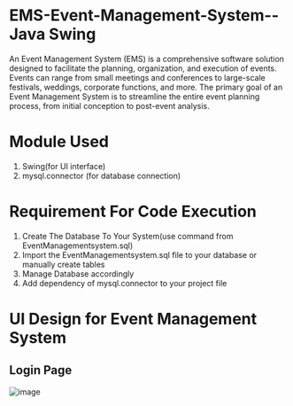 # EMS-Event-Management-System--Java Swing
An Event Management System (EMS) is a comprehensive software solution designed to facilitate the planning, organization, and execution of events. Events can range from small meetings and conferences to large-scale festivals, weddings, corporate functions, and more. The primary goal of an Event Management System is to streamline the entire event planning process, from initial conception to post-event analysis.

# Module Used
1. Swing(for UI interface)
2. mysql.connector (for database connection)

# Requirement For Code Execution
1. Create The Database To Your System(use command from EventManagementsystem.sql)
2. Import the EventManagementsystem.sql file to your database or manually create tables
3. Manage Database accordingly
4. Add dependency of mysql.connector to your project file

# UI Design for Event Management System
## Login Page
![image](https://github.com/Sarojshah1/EMS-Event-Management-System--FINAL/assets/87790861/5de957b0-bb7b-4b38-871f-bbe85fc1869a)
